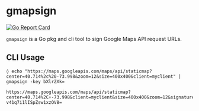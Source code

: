 # gmapsign

[![Go Report Card](https://goreportcard.com/badge/github.com/sgarcez/gmapsign)](https://goreportcard.com/report/github.com/sgarcez/gmapsign)


`gmapsign` is a Go pkg and cli tool to sign Google Maps API request URLs.

## CLI Usage

```console
◊ echo "https://maps.googleapis.com/maps/api/staticmap?center=40.714%2c%20-73.998&zoom=12&size=400x400&client=myclient" | gmapsign -key bXlrZXk=

https://maps.googleapis.com/maps/api/staticmap?center=40.714%2C+-73.998&client=myclient&size=400x400&zoom=12&signature=C1UG9w-v41q7i1lISpZsw1xzOV8=
```
